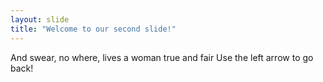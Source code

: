 ```yaml
---
layout: slide
title: "Welcome to our second slide!"
---
```

And swear, no where, lives a woman true and fair
Use the left arrow to go back!
